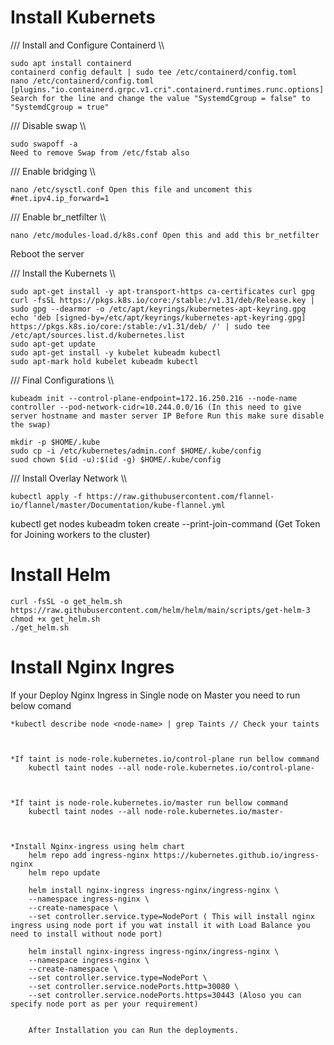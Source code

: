# Install Kubernets



/// Install and Configure Containerd \\\

    sudo apt install containerd
    containerd config default | sudo tee /etc/containerd/config.toml
    nano /etc/containerd/config.toml
    [plugins."io.containerd.grpc.v1.cri".containerd.runtimes.runc.options] Search for the line and change the value "SystemdCgroup = false" to "SystemdCgroup = true"

/// Disable swap \\\

    sudo swapoff -a
    Need to remove Swap from /etc/fstab also

/// Enable bridging \\\

    nano /etc/sysctl.conf Open this file and uncoment this #net.ipv4.ip_forward=1

/// Enable br_netfilter \\\

    nano /etc/modules-load.d/k8s.conf Open this and add this br_netfilter

Reboot the server

/// Install the Kubernets \\\

    sudo apt-get install -y apt-transport-https ca-certificates curl gpg
    curl -fsSL https://pkgs.k8s.io/core:/stable:/v1.31/deb/Release.key | sudo gpg --dearmor -o /etc/apt/keyrings/kubernetes-apt-keyring.gpg
    echo 'deb [signed-by=/etc/apt/keyrings/kubernetes-apt-keyring.gpg] https://pkgs.k8s.io/core:/stable:/v1.31/deb/ /' | sudo tee /etc/apt/sources.list.d/kubernetes.list
    sudo apt-get update
    sudo apt-get install -y kubelet kubeadm kubectl
    sudo apt-mark hold kubelet kubeadm kubectl

/// Final Configurations  \\\

    kubeadm init --control-plane-endpoint=172.16.250.216 --node-name controller --pod-network-cidr=10.244.0.0/16 (In this need to give server hostname and master server IP Before Run this make sure disable the swap)
    
    mkdir -p $HOME/.kube
    sudo cp -i /etc/kubernetes/admin.conf $HOME/.kube/config
    suod chown $(id -u):$(id -g) $HOME/.kube/config

/// Install Overlay Network \\\

    kubectl apply -f https://raw.githubusercontent.com/flannel-io/flannel/master/Documentation/kube-flannel.yml


kubectl get nodes
kubeadm token create --print-join-command (Get Token for Joining workers to the cluster)


#  Install Helm 
    curl -fsSL -o get_helm.sh https://raw.githubusercontent.com/helm/helm/main/scripts/get-helm-3
    chmod +x get_helm.sh
    ./get_helm.sh

    







#  Install Nginx Ingres

If your Deploy Nginx Ingress in Single node on Master you  need to run below comand

    *kubectl describe node <node-name> | grep Taints // Check your taints



    *If taint is node-role.kubernetes.io/control-plane run bellow command
        kubectl taint nodes --all node-role.kubernetes.io/control-plane-



    *If taint is node-role.kubernetes.io/master run bellow command
        kubectl taint nodes --all node-role.kubernetes.io/master-

        

    *Install Nginx-ingress using helm chart 
        helm repo add ingress-nginx https://kubernetes.github.io/ingress-nginx
        helm repo update
        
        helm install nginx-ingress ingress-nginx/ingress-nginx \
        --namespace ingress-nginx \
        --create-namespace \
        --set controller.service.type=NodePort ( This will install nginx ingress using node port if you wat install it with Load Balance you need to install without node port)

        helm install nginx-ingress ingress-nginx/ingress-nginx \
        --namespace ingress-nginx \
        --create-namespace \
        --set controller.service.type=NodePort \
        --set controller.service.nodePorts.http=30080 \
        --set controller.service.nodePorts.https=30443 (Aloso you can specify node port as per your requirement)


        After Installation you can Run the deployments. 



